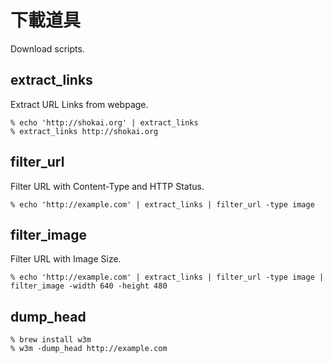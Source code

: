 # 下載道具
Download scripts.


## extract_links

Extract URL Links from webpage.

    % echo 'http://shokai.org' | extract_links
    % extract_links http://shokai.org


## filter_url

Filter URL with Content-Type and HTTP Status.

    % echo 'http://example.com' | extract_links | filter_url -type image


## filter_image

Filter URL with Image Size.

    % echo 'http://example.com' | extract_links | filter_url -type image | filter_image -width 640 -height 480


## dump_head

    % brew install w3m
    % w3m -dump_head http://example.com
